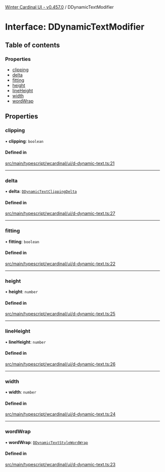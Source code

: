 [Winter Cardinal UI - v0.457.0](../index.md) / DDynamicTextModifier

# Interface: DDynamicTextModifier

## Table of contents

### Properties

- [clipping](DDynamicTextModifier.md#clipping)
- [delta](DDynamicTextModifier.md#delta)
- [fitting](DDynamicTextModifier.md#fitting)
- [height](DDynamicTextModifier.md#height)
- [lineHeight](DDynamicTextModifier.md#lineheight)
- [width](DDynamicTextModifier.md#width)
- [wordWrap](DDynamicTextModifier.md#wordwrap)

## Properties

### clipping

• **clipping**: `boolean`

#### Defined in

[src/main/typescript/wcardinal/ui/d-dynamic-text.ts:21](https://github.com/winter-cardinal/winter-cardinal-ui/blob/v0.457.0/src/main/typescript/wcardinal/ui/d-dynamic-text.ts#L21)

___

### delta

• **delta**: [`DDynamicTextClippingDelta`](DDynamicTextClippingDelta.md)

#### Defined in

[src/main/typescript/wcardinal/ui/d-dynamic-text.ts:27](https://github.com/winter-cardinal/winter-cardinal-ui/blob/v0.457.0/src/main/typescript/wcardinal/ui/d-dynamic-text.ts#L27)

___

### fitting

• **fitting**: `boolean`

#### Defined in

[src/main/typescript/wcardinal/ui/d-dynamic-text.ts:22](https://github.com/winter-cardinal/winter-cardinal-ui/blob/v0.457.0/src/main/typescript/wcardinal/ui/d-dynamic-text.ts#L22)

___

### height

• **height**: `number`

#### Defined in

[src/main/typescript/wcardinal/ui/d-dynamic-text.ts:25](https://github.com/winter-cardinal/winter-cardinal-ui/blob/v0.457.0/src/main/typescript/wcardinal/ui/d-dynamic-text.ts#L25)

___

### lineHeight

• **lineHeight**: `number`

#### Defined in

[src/main/typescript/wcardinal/ui/d-dynamic-text.ts:26](https://github.com/winter-cardinal/winter-cardinal-ui/blob/v0.457.0/src/main/typescript/wcardinal/ui/d-dynamic-text.ts#L26)

___

### width

• **width**: `number`

#### Defined in

[src/main/typescript/wcardinal/ui/d-dynamic-text.ts:24](https://github.com/winter-cardinal/winter-cardinal-ui/blob/v0.457.0/src/main/typescript/wcardinal/ui/d-dynamic-text.ts#L24)

___

### wordWrap

• **wordWrap**: [`DDynamicTextStyleWordWrap`](../index.md#ddynamictextstylewordwrap)

#### Defined in

[src/main/typescript/wcardinal/ui/d-dynamic-text.ts:23](https://github.com/winter-cardinal/winter-cardinal-ui/blob/v0.457.0/src/main/typescript/wcardinal/ui/d-dynamic-text.ts#L23)
